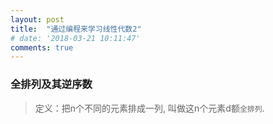 ```yaml
---
layout: post
title:  "通过编程来学习线性代数2"
# date: '2018-03-21 10:11:47'
comments: true
---
```



### 全排列及其逆序数

> 定义：把n个不同的元素排成一列, 叫做这n个元素d额`全排列`. 